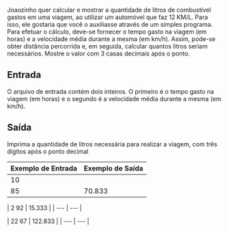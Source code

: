 
Joaozinho quer calcular e mostrar a quantidade de litros de combustível gastos em uma viagem, ao utilizar um automóvel que faz 12 KM/L. Para isso, ele gostaria que você o auxiliasse através de um simples programa. Para efetuar o cálculo, deve-se fornecer o tempo gasto na viagem (em horas) e a velocidade média durante a mesma (em km/h). Assim, pode-se obter distância percorrida e, em seguida, calcular quantos litros seriam necessários. Mostre o valor com 3 casas decimais após o ponto.

## **Entrada**

O arquivo de entrada contém dois inteiros. O primeiro é o tempo gasto na viagem (em horas) e o segundo é a velocidade média durante a mesma (em km/h).

## **Saída**

Imprima a quantidade de litros necessária para realizar a viagem, com três dígitos após o ponto decimal

| **Exemplo de Entrada** | **Exemplo de Saída** |
| --- | --- |
| 10
85 | 70.833 |

| 2
92 | 15.333 |
| --- | --- |

| 22
67 | 122.833 |
| --- | --- |